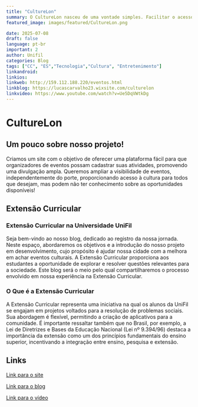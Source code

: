 ```yaml
---
title: "CultureLon"
summary: O CultureLon nasceu de uma vontade simples. Facilitar o acesso às informações sobre os eventos rolando em Londrina. A gente percebeu que, muitas vezes, perdíamos eventos incríveis só porque não sabíamos que estavam acontecendo. Pensamos E se houvesse um lugar único onde você pudesse descobrir o que tá rolando na cidade? E assim, o CultureLon veio à vida!
featured_image: images/featured/CultureLon.png

date: 2025-07-08
draft: false
language: pt-br
important: 2
author: Unifil
categories: Blog
tags: ["CC", "ES","Tecnologia","Cultura", "Entretenimento"] 
linkandroid: 
linkios:
linkweb: http://159.112.188.220/eventos.html
linkblog: https://lucascarvalho23.wixsite.com/culturelon
linkvideo: https://www.youtube.com/watch?v=Ue5DqVWtkDg
---
```


# CultureLon

## Um pouco sobre nosso projeto!

Criamos um site com o objetivo de oferecer uma plataforma fácil para que organizadores de eventos possam cadastrar suas atividades, promovendo uma divulgação ampla. Queremos ampliar a visibilidade de eventos, independentemente do porte, proporcionando acesso à cultura para todos que desejam, mas podem não ter conhecimento sobre as oportunidades disponíveis!

## Extensão Curricular

### Extensão Curricular na Universidade UniFil

Seja bem-vindo ao nosso blog, dedicado ao registro da nossa jornada. Neste espaço, abordaremos os objetivos e a introdução do nosso projeto em desenvolvimento, cujo propósito é ajudar nossa cidade com a melhora em achar eventos culturais. A Extensão Curricular proporciona aos estudantes a oportunidade de explorar e resolver questões relevantes para a sociedade. Este blog será o meio pelo qual compartilharemos o processo envolvido em nossa experiência na Extensão Curricular.

### O Que é a Extensão Curricular

A Extensão Curricular representa uma iniciativa na qual os alunos da UniFil se engajam em projetos voltados para a resolução de problemas sociais. Sua abordagem é flexível, permitindo a criação de aplicativos para a comunidade. É importante ressaltar também que no Brasil, por exemplo, a Lei de Diretrizes e Bases da Educação Nacional (Lei nº 9.394/96) destaca a importância da extensão como um dos princípios fundamentais do ensino superior, incentivando a integração entre ensino, pesquisa e extensão.

## Links

[Link para o site](http://159.112.188.220/eventos.html)

[Link para o blog](https://lucascarvalho23.wixsite.com/culturelon)

[Link para o vídeo](https://www.youtube.com/watch?v=Ue5DqVWtkDg)
